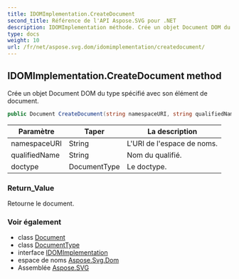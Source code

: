 ```yaml
---
title: IDOMImplementation.CreateDocument
second_title: Référence de l'API Aspose.SVG pour .NET
description: IDOMImplementation méthode. Crée un objet Document DOM du type spécifié avec son élément de document.
type: docs
weight: 10
url: /fr/net/aspose.svg.dom/idomimplementation/createdocument/
---
```

## IDOMImplementation.CreateDocument method

Crée un objet Document DOM du type spécifié avec son élément de document.

```csharp
public Document CreateDocument(string namespaceURI, string qualifiedName, DocumentType doctype)
```

| Paramètre | Taper | La description |
| --- | --- | --- |
| namespaceURI | String | L'URI de l'espace de noms. |
| qualifiedName | String | Nom du qualifié. |
| doctype | DocumentType | Le doctype. |

### Return_Value

Retourne le document.

### Voir également

* class [Document](../../document/)
* class [DocumentType](../../documenttype/)
* interface [IDOMImplementation](../)
* espace de noms [Aspose.Svg.Dom](../../idomimplementation/)
* Assemblée [Aspose.SVG](../../../)



